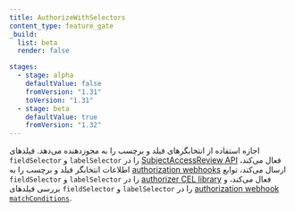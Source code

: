 ```yaml
---
title: AuthorizeWithSelectors
content_type: feature_gate
_build:
  list: beta
  render: false

stages:
  - stage: alpha
    defaultValue: false
    fromVersion: "1.31"
    toVersion: "1.31"
  - stage: beta
    defaultValue: true
    fromVersion: "1.32"
---
```

اجازه استفاده از انتخابگرهای فیلد و برچسب را به مجوزدهنده می‌دهد.
فیلدهای `fieldSelector` و `labelSelector` را در [SubjectAccessReview API](/docs/reference/kubernetes-api/authorization-resources/subject-access-review-v1/) فعال می‌کند،
اطلاعات انتخابگر فیلد و برچسب را به [authorization webhooks](/docs/reference/access-authn-authz/webhook/) ارسال می‌کند،
توابع `fieldSelector` و `labelSelector` را در [authorizer CEL library](https://pkg.go.dev/k8s.io/apiserver/pkg/cel/library#AuthzSelectors) فعال می‌کند،
و بررسی فیلدهای `fieldSelector` و `labelSelector` را در [authorization webhook `matchConditions`](/docs/reference/access-authn-authz/authorization/#using-configuration-file-for-authorization).